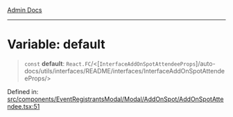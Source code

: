 [Admin Docs](/)

***

# Variable: default

> `const` **default**: `React.FC`/<[`InterfaceAddOnSpotAttendeeProps`]/auto-docs/utils/interfaces/README/interfaces/InterfaceAddOnSpotAttendeeProps/>

Defined in: [src/components/EventRegistrantsModal/Modal/AddOnSpot/AddOnSpotAttendee.tsx:51](https://github.com/PalisadoesFoundation/talawa-admin/blob/main/src/components/EventRegistrantsModal/Modal/AddOnSpot/AddOnSpotAttendee.tsx#L51)
